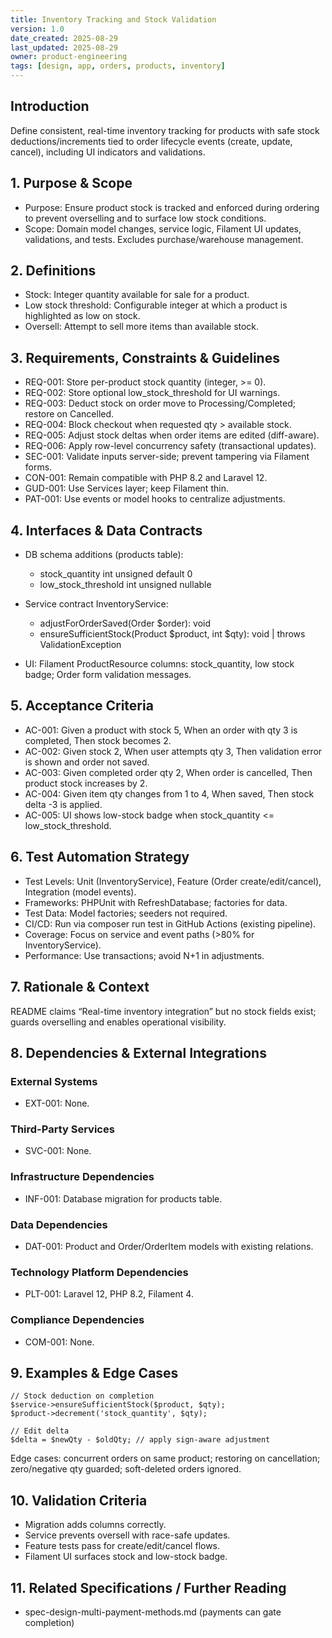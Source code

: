 ```yaml
---
title: Inventory Tracking and Stock Validation
version: 1.0
date_created: 2025-08-29
last_updated: 2025-08-29
owner: product-engineering
tags: [design, app, orders, products, inventory]
---
```


## Introduction

Define consistent, real-time inventory tracking for products with safe stock deductions/increments tied to order lifecycle events (create, update, cancel), including UI indicators and validations.

## 1. Purpose & Scope

- Purpose: Ensure product stock is tracked and enforced during ordering to prevent overselling and to surface low stock conditions.
- Scope: Domain model changes, service logic, Filament UI updates, validations, and tests. Excludes purchase/warehouse management.

## 2. Definitions

- Stock: Integer quantity available for sale for a product.
- Low stock threshold: Configurable integer at which a product is highlighted as low on stock.
- Oversell: Attempt to sell more items than available stock.

## 3. Requirements, Constraints & Guidelines

- REQ-001: Store per-product stock quantity (integer, >= 0).
- REQ-002: Store optional low_stock_threshold for UI warnings.
- REQ-003: Deduct stock on order move to Processing/Completed; restore on Cancelled.
- REQ-004: Block checkout when requested qty > available stock.
- REQ-005: Adjust stock deltas when order items are edited (diff-aware).
- REQ-006: Apply row-level concurrency safety (transactional updates).
- SEC-001: Validate inputs server-side; prevent tampering via Filament forms.
- CON-001: Remain compatible with PHP 8.2 and Laravel 12.
- GUD-001: Use Services layer; keep Filament thin.
- PAT-001: Use events or model hooks to centralize adjustments.

## 4. Interfaces & Data Contracts

- DB schema additions (products table):
  - stock_quantity int unsigned default 0
  - low_stock_threshold int unsigned nullable

- Service contract InventoryService:
  - adjustForOrderSaved(Order $order): void
  - ensureSufficientStock(Product $product, int $qty): void | throws ValidationException

- UI: Filament ProductResource columns: stock_quantity, low stock badge; Order form validation messages.

## 5. Acceptance Criteria

- AC-001: Given a product with stock 5, When an order with qty 3 is completed, Then stock becomes 2.
- AC-002: Given stock 2, When user attempts qty 3, Then validation error is shown and order not saved.
- AC-003: Given completed order qty 2, When order is cancelled, Then product stock increases by 2.
- AC-004: Given item qty changes from 1 to 4, When saved, Then stock delta -3 is applied.
- AC-005: UI shows low-stock badge when stock_quantity <= low_stock_threshold.

## 6. Test Automation Strategy

- Test Levels: Unit (InventoryService), Feature (Order create/edit/cancel), Integration (model events).
- Frameworks: PHPUnit with RefreshDatabase; factories for data.
- Test Data: Model factories; seeders not required.
- CI/CD: Run via composer run test in GitHub Actions (existing pipeline).
- Coverage: Focus on service and event paths (>80% for InventoryService).
- Performance: Use transactions; avoid N+1 in adjustments.

## 7. Rationale & Context

README claims “Real-time inventory integration” but no stock fields exist; guards overselling and enables operational visibility.

## 8. Dependencies & External Integrations

### External Systems

- EXT-001: None.

### Third-Party Services

- SVC-001: None.

### Infrastructure Dependencies

- INF-001: Database migration for products table.

### Data Dependencies

- DAT-001: Product and Order/OrderItem models with existing relations.

### Technology Platform Dependencies

- PLT-001: Laravel 12, PHP 8.2, Filament 4.

### Compliance Dependencies

- COM-001: None.

## 9. Examples & Edge Cases

```code
// Stock deduction on completion
$service->ensureSufficientStock($product, $qty);
$product->decrement('stock_quantity', $qty);

// Edit delta
$delta = $newQty - $oldQty; // apply sign-aware adjustment
```

Edge cases: concurrent orders on same product; restoring on cancellation; zero/negative qty guarded; soft-deleted orders ignored.

## 10. Validation Criteria

- Migration adds columns correctly.
- Service prevents oversell with race-safe updates.
- Feature tests pass for create/edit/cancel flows.
- Filament UI surfaces stock and low-stock badge.

## 11. Related Specifications / Further Reading

- spec-design-multi-payment-methods.md (payments can gate completion)

